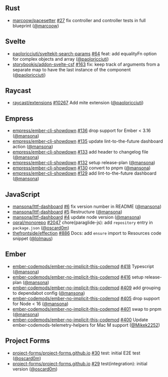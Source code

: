 ## Rust

- [marcoow/pacesetter] [#27](https://github.com/marcoow/pacesetter/pull/27) fix
  controller and controller tests in full blueprint ([@marcoow])

## Svelte

- [paoloricciuti/sveltekit-search-params]
  [#64](https://github.com/paoloricciuti/sveltekit-search-params/pull/64) feat:
  add equalityFn option for complex objects and array ([@paoloricciuti])
- [storybookjs/addon-svelte-csf]
  [#163](https://github.com/storybookjs/addon-svelte-csf/pull/163) fix: keep
  track of arguments from a separate map to have the last instance of the
  component ([@paoloricciuti])

## Raycast

- [raycast/extensions]
  [#10267](https://github.com/raycast/extensions/pull/10267) Add mite extension
  ([@paoloricciuti])

## Empress

- [empress/ember-cli-showdown]
  [#136](https://github.com/empress/ember-cli-showdown/pull/136) drop support
  for Ember < 3.16 ([@mansona])
- [empress/ember-cli-showdown]
  [#135](https://github.com/empress/ember-cli-showdown/pull/135) update
  lint-to-the-future dashboard action ([@mansona])
- [empress/ember-cli-showdown]
  [#133](https://github.com/empress/ember-cli-showdown/pull/133) add header to
  changelog file ([@mansona])
- [empress/ember-cli-showdown]
  [#132](https://github.com/empress/ember-cli-showdown/pull/132) setup
  release-plan ([@mansona])
- [empress/ember-cli-showdown]
  [#130](https://github.com/empress/ember-cli-showdown/pull/130) convert to pnpm
  ([@mansona])
- [empress/ember-cli-showdown]
  [#129](https://github.com/empress/ember-cli-showdown/pull/129) add
  lint-to-the-future dashboard ([@mansona])

## JavaScript

- [mansona/lttf-dashboard]
  [#6](https://github.com/mansona/lttf-dashboard/pull/6) fix version number in
  README ([@mansona])
- [mansona/lttf-dashboard]
  [#5](https://github.com/mansona/lttf-dashboard/pull/5) Restructure
  ([@mansona])
- [mansona/lttf-dashboard]
  [#4](https://github.com/mansona/lttf-dashboard/pull/4) update node version
  ([@mansona])
- [opral/monorepo] [#2047](https://github.com/opral/monorepo/pull/2047)
  chore(paraglide-js): add `repository` entry in `package.json` ([@oscard0m])
- [thefrontside/effection]
  [#886](https://github.com/thefrontside/effection/pull/886) Docs: add `ensure`
  import to Resources code snippet ([@lolmaus])

## Ember

- [ember-codemods/ember-no-implicit-this-codemod]
  [#418](https://github.com/ember-codemods/ember-no-implicit-this-codemod/pull/418)
  Typescript ([@mansona])
- [ember-codemods/ember-no-implicit-this-codemod]
  [#416](https://github.com/ember-codemods/ember-no-implicit-this-codemod/pull/416)
  setup release-plan ([@mansona])
- [ember-codemods/ember-no-implicit-this-codemod]
  [#409](https://github.com/ember-codemods/ember-no-implicit-this-codemod/pull/409)
  add grouping to dependabot config ([@mansona])
- [ember-codemods/ember-no-implicit-this-codemod]
  [#405](https://github.com/ember-codemods/ember-no-implicit-this-codemod/pull/405)
  drop support for Node < 16 ([@mansona])
- [ember-codemods/ember-no-implicit-this-codemod]
  [#401](https://github.com/ember-codemods/ember-no-implicit-this-codemod/pull/401)
  swap to pnpm ([@mansona])
- [ember-codemods/ember-no-implicit-this-codemod]
  [#400](https://github.com/ember-codemods/ember-no-implicit-this-codemod/pull/400)
  Update ember-codemods-telemetry-helpers for Mac M support ([@Mikek2252])

## Project Forms

- [project-forms/project-forms.github.io]
  [#30](https://github.com/project-forms/project-forms.github.io/pull/30) test:
  initial E2E test ([@oscard0m])
- [project-forms/project-forms.github.io]
  [#29](https://github.com/project-forms/project-forms.github.io/pull/29)
  test(integration): initial version ([@oscard0m])

[@Mikek2252]: https://github.com/Mikek2252
[@lolmaus]: https://github.com/lolmaus
[@mansona]: https://github.com/mansona
[@marcoow]: https://github.com/marcoow
[@oscard0m]: https://github.com/oscard0m
[@paoloricciuti]: https://github.com/paoloricciuti
[ember-codemods/ember-no-implicit-this-codemod]:
  https://github.com/ember-codemods/ember-no-implicit-this-codemod
[empress/ember-cli-showdown]: https://github.com/empress/ember-cli-showdown
[mansona/lttf-dashboard]: https://github.com/mansona/lttf-dashboard
[marcoow/pacesetter]: https://github.com/marcoow/pacesetter
[opral/monorepo]: https://github.com/opral/monorepo
[paoloricciuti/sveltekit-search-params]:
  https://github.com/paoloricciuti/sveltekit-search-params
[project-forms/project-forms.github.io]:
  https://github.com/project-forms/project-forms.github.io
[raycast/extensions]: https://github.com/raycast/extensions
[storybookjs/addon-svelte-csf]: https://github.com/storybookjs/addon-svelte-csf
[thefrontside/effection]: https://github.com/thefrontside/effection
